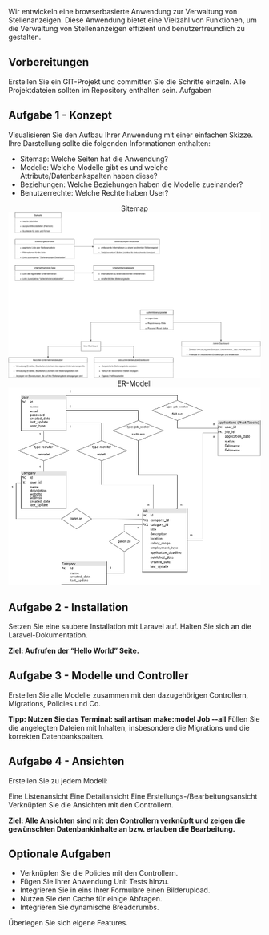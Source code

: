 Wir entwickeln eine browserbasierte Anwendung zur Verwaltung von Stellenanzeigen. Diese Anwendung bietet eine Vielzahl von Funktionen, um die Verwaltung von Stellenanzeigen effizient und benutzerfreundlich zu gestalten.

## Vorbereitungen
Erstellen Sie ein GIT-Projekt und committen Sie die Schritte einzeln. Alle Projektdateien sollten im Repository enthalten sein.
Aufgaben

## Aufgabe 1 - Konzept

Visualisieren Sie den Aufbau Ihrer Anwendung mit einer einfachen Skizze. Ihre Darstellung sollte die folgenden Informationen enthalten:

- Sitemap: Welche Seiten hat die Anwendung?
- Modelle: Welche Modelle gibt es und welche Attribute/Datenbankspalten haben diese?
- Beziehungen: Welche Beziehungen haben die Modelle zueinander?
- Benutzerrechte: Welche Rechte haben User?


<p align="center">
Sitemap
<a><img src="GitHubReadmeStuff/Sitemap.png" alt="Sitemap"></a>
ER-Modell
<a><img src="GitHubReadmeStuff/ER Modell.png" alt="ER-Modell"></a>
</p>

## Aufgabe 2 - Installation
Setzen Sie eine saubere Installation mit Laravel auf. Halten Sie sich an die Laravel-Dokumentation.

**Ziel: Aufrufen der “Hello World” Seite.**

## Aufgabe 3 - Modelle und Controller
Erstellen Sie alle Modelle zusammen mit den dazugehörigen Controllern, Migrations, Policies und Co.

**Tipp: Nutzen Sie das Terminal: sail artisan make:model Job --all**
Füllen Sie die angelegten Dateien mit Inhalten, insbesondere die Migrations und die korrekten Datenbankspalten.

## Aufgabe 4 - Ansichten

Erstellen Sie zu jedem Modell:

Eine Listenansicht
Eine Detailansicht
Eine Erstellungs-/Bearbeitungsansicht
Verknüpfen Sie die Ansichten mit den Controllern.

**Ziel: Alle Ansichten sind mit den Controllern verknüpft und zeigen die gewünschten Datenbankinhalte an bzw. erlauben die Bearbeitung.**

## Optionale Aufgaben

- Verknüpfen Sie die Policies mit den Controllern.
- Fügen Sie Ihrer Anwendung Unit Tests hinzu.
- Integrieren Sie in eins Ihrer Formulare einen Bilderupload.
- Nutzen Sie den Cache für einige Abfragen.
- Integrieren Sie dynamische Breadcrumbs.

Überlegen Sie sich eigene Features.

